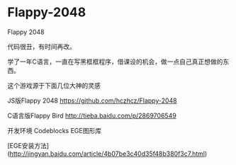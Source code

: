 # Flappy-2048
Flappy 2048

代码很丑，有时间再改。

学了一年C语言，一直在写黑框框程序，借课设的机会，做一点自己真正想做的东西。

这个游戏源于下面几位大神的灵感

JS版Flappy 2048
https://github.com/hczhcz/Flappy-2048

C语言版Flappy Bird
http://tieba.baidu.com/p/2869706549


开发环境
Codeblocks
EGE图形库

[EGE安装方法]
(http://jingyan.baidu.com/article/4b07be3c40d35f48b380f3c7.html)